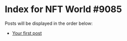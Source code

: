 # Index for NFT World #9085
Posts will be displayed in the order below:

- [Your first post](./001-first.md)

